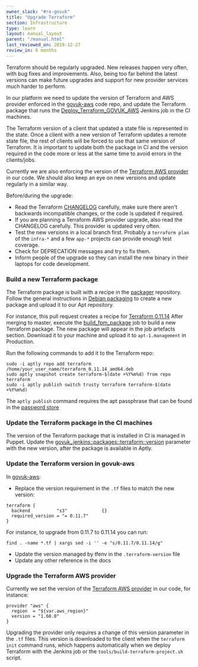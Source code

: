 ```yaml
---
owner_slack: "#re-govuk"
title: "Upgrade Terraform"
section: Infrastructure
type: learn
layout: manual_layout
parent: "/manual.html"
last_reviewed_on: 2019-12-27
review_in: 6 months
---
```


Terraform should be regularly upgraded. New releases happen very often, with bug fixes and improvements.
Also, being too far behind the latest versions can make future upgrades and support for new provider services much harder to perform.

In our platform we need to update the version of Terraform and AWS provider enforced in the [govuk-aws](https://github.com/alphagov/govuk-aws) code repo,
and update the Terraform package that runs the [Deploy_Terraform_GOVUK_AWS](https://ci-deploy.integration.publishing.service.gov.uk/job/Deploy_Terraform_GOVUK_AWS)
Jenkins job in the CI machines.

The Terraform version of a client that updated a state file is represented in the state. Once a client with a new
version of Terraform updates a remote state file, the rest of clients will be forced to use that same version of Terraform. It is
important to update both the package in CI and the version required in the code more or less at the same time to avoid errors in the clients/jobs.

Currently we are also enforcing the version of the [Terraform AWS provider](https://github.com/terraform-providers/terraform-provider-aws) in our code.
We should also keep an eye on new versions and update regularly in a similar way.

Before/during the upgrade:

- Read the Terraform [CHANGELOG](https://github.com/terraform-providers/terraform-provider-aws/blob/master/CHANGELOG.md) carefully, make sure there aren't backwards incompatible changes, or the code is updated if required.
- If you are planning a Terraform AWS provider upgrade, also read the CHANGELOG carefully. This provider is updated very often.
- Test the new versions in a local branch first. Probably a `terraform plan` of the `infra-*` and a few `app-*` projects can provide enough test coverage.
- Check for DEPRECATION messages and try to fix them.
- Inform people of the upgrade so they can install the new binary in their laptops for code development.

### Build a new Terraform package

The Terraform package is built with a recipe in the [packager](https://github.com/alphagov/packager) repository.
Follow the general instructions in [Debian packaging](https://docs.publishing.service.gov.uk/manual/debian-packaging.html)
to create a new package and upload it to our Apt repository.

For instance, this pull request creates a recipe for [Terraform 0.11.14](https://github.com/alphagov/packager/pull/172)
After merging to master, execute the [build_fpm_package](https://ci.integration.publishing.service.gov.uk/job/build_fpm_package/)
job to build a new Terraform package. The new package will appear in the job artefacts section. Download it to your machine
and upload it to `apt-1.management` in Production.

Run the following commands to add it to the Terraform repo:

```
sudo -i aptly repo add terraform /home/your_user_name/terraform_0.11.14_amd64.deb
sudo aptly snapshot create terraform-$(date +%Y%m%d) from repo terraform
sudo -i aptly publish switch trusty terraform terraform-$(date +%Y%m%d)
```

The `aptly publish` command requires the apt passphrase that can be found in the [password store](https://github.com/alphagov/govuk-secrets/tree/master/pass)

### Update the Terraform package in the CI machines

The version of the Terraform package that is installed in CI is managed in Puppet. Update the [govuk_jenkins::packages::terraform::version](https://github.com/alphagov/govuk-puppet/blob/master/modules/govuk_jenkins/manifests/packages/terraform.pp) parameter with the new version, after the package is available in Aptly.

### Update the Terraform version in govuk-aws

In [govuk-aws](https://github.com/alphagov/govuk-aws):

- Replace the version requirement in the `.tf` files to match the new version:

```
terraform {
  backend          "s3"             {}
  required_version = "= 0.11.7"
}
```

For instance, to upgrade from 0.11.7 to 0.11.14 you can run:

```
find . -name *.tf | xargs sed -i '' -e "s/0.11.7/0.11.14/g"
```

- Update the version managed by tfenv in the `.terraform-version` file
- Update any other reference in the docs

### Upgrade the Terraform AWS provider

Currently we set the version of the [Terraform AWS provider](https://github.com/terraform-providers/terraform-provider-aws) in our code, for instance:

```
provider "aws" {
  region  = "${var.aws_region}"
  version = "1.60.0"
}

```

Upgrading the provider only requires a change of this version parameter in the `.tf` files. This version is downloaded to the client
when the `terraform init` command runs, which happens automatically when we deploy Terraform with the Jenkins job or the `tools/build-terraform-project.sh` script.
